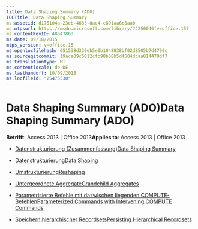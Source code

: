 ```yaml
---
title: Data Shaping Summary (ADO)
TOCTitle: Data Shaping Summary
ms:assetid: d175104a-23eb-4635-8ae4-c891aa6c6aab
ms:mtpsurl: https://msdn.microsoft.com/library/JJ250046(v=office.15)
ms:contentKeyID: 48547863
ms.date: 09/18/2015
mtps_version: v=office.15
ms.openlocfilehash: 051538d330eb5e0b1048838bf02d8505b7d4790c
ms.sourcegitcommit: 19aca09c5812cfb98b68b5d4604dcaa814479df7
ms.translationtype: MT
ms.contentlocale: de-DE
ms.lasthandoff: 10/09/2018
ms.locfileid: "25475530"
---
```

# <a name="data-shaping-summary-ado"></a><span data-ttu-id="cb729-102">Data Shaping Summary (ADO)</span><span class="sxs-lookup"><span data-stu-id="cb729-102">Data Shaping Summary (ADO)</span></span>


<span data-ttu-id="cb729-103">**Betrifft**: Access 2013 | Office 2013</span><span class="sxs-lookup"><span data-stu-id="cb729-103">**Applies to**: Access 2013 | Office 2013</span></span>



  - [<span data-ttu-id="cb729-104">Datenstrukturierung (Zusammenfassung)</span><span class="sxs-lookup"><span data-stu-id="cb729-104">Data Shaping Summary</span></span>](data-shaping-summary.md)

  - [<span data-ttu-id="cb729-105">Datenstrukturierung</span><span class="sxs-lookup"><span data-stu-id="cb729-105">Data Shaping</span></span>](data-shaping.md)

  - [<span data-ttu-id="cb729-106">Umstrukturierung</span><span class="sxs-lookup"><span data-stu-id="cb729-106">Reshaping</span></span>](reshaping.md)

  - [<span data-ttu-id="cb729-107">Untergeordnete Aggregate</span><span class="sxs-lookup"><span data-stu-id="cb729-107">Grandchild Aggregates</span></span>](grandchild-aggregates.md)

  - [<span data-ttu-id="cb729-108">Parametrisierte Befehle mit dazwischen liegenden COMPUTE-Befehlen</span><span class="sxs-lookup"><span data-stu-id="cb729-108">Parameterized Commands with Intervening COMPUTE Commands</span></span>](parameterized-commands-with-intervening-compute-commands.md)

  - [<span data-ttu-id="cb729-109">Speichern hierarchischer Recordsets</span><span class="sxs-lookup"><span data-stu-id="cb729-109">Persisting Hierarchical Recordsets</span></span>](persisting-hierarchical-recordsets.md)

